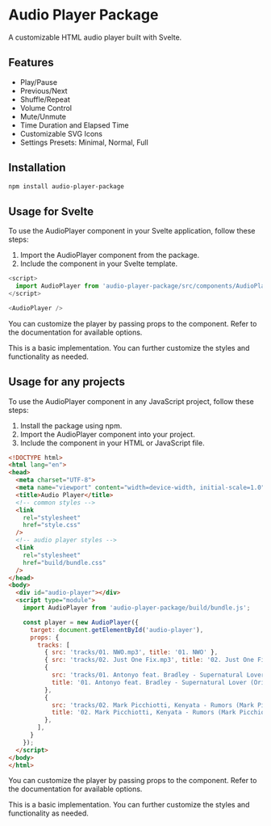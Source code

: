 # Audio Player Package

A customizable HTML audio player built with Svelte.

## Features

- Play/Pause
- Previous/Next
- Shuffle/Repeat
- Volume Control
- Mute/Unmute
- Time Duration and Elapsed Time
- Customizable SVG Icons
- Settings Presets: Minimal, Normal, Full

## Installation

```bash
npm install audio-player-package
```

## Usage for Svelte

To use the AudioPlayer component in your Svelte application, follow these steps:

1. Import the AudioPlayer component from the package.
2. Include the component in your Svelte template.

```js
<script>
  import AudioPlayer from 'audio-player-package/src/components/AudioPlayer.svelte';
</script>

<AudioPlayer />
```

You can customize the player by passing props to the component. Refer to the documentation for available options.

This is a basic implementation. You can further customize the styles and functionality as needed.

## Usage for any projects

To use the AudioPlayer component in any JavaScript project, follow these steps:

1. Install the package using npm.
2. Import the AudioPlayer component into your project.
3. Include the component in your HTML or JavaScript file.

```html
<!DOCTYPE html>
<html lang="en">
<head>
  <meta charset="UTF-8">
  <meta name="viewport" content="width=device-width, initial-scale=1.0">
  <title>Audio Player</title>
  <!-- common styles -->
  <link
    rel="stylesheet"
    href="style.css"
  />
  <!-- audio player styles -->
  <link
    rel="stylesheet"
    href="build/bundle.css"
  />
</head>
<body>
  <div id="audio-player"></div>
  <script type="module">
    import AudioPlayer from 'audio-player-package/build/bundle.js';

    const player = new AudioPlayer({
      target: document.getElementById('audio-player'),
      props: {
        tracks: [
          { src: 'tracks/01. NWO.mp3', title: '01. NWO' },
          { src: 'tracks/02. Just One Fix.mp3', title: '02. Just One Fix' },
          {
            src: 'tracks/01. Antonyo feat. Bradley - Supernatural Lover (Original Mix).mp3',
            title: '01. Antonyo feat. Bradley - Supernatural Lover (Original Mix)',
          },
          {
            src: 'tracks/02. Mark Picchiotti, Kenyata - Rumors (Mark Picchiotti Vocal).mp3',
            title: '02. Mark Picchiotti, Kenyata - Rumors (Mark Picchiotti Vocal)',
          },
        ],
      }
    });
  </script>
</body>
</html>
```

You can customize the player by passing props to the component. Refer to the documentation for available options.

This is a basic implementation. You can further customize the styles and functionality as needed.
